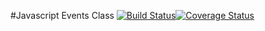 #Javascript Events Class [![Build Status](https://travis-ci.org/mednix/javascript-events-class.png?branch=master)](https://travis-ci.org/mednix/javascript-events-class)[![Coverage Status](https://coveralls.io/repos/mednix/javascript-events-class/badge.png)](https://coveralls.io/r/mednix/javascript-events-class)